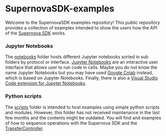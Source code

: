 # SupernovaSDK-examples

Welcome to the SupernovaSDK examples repository! This public repository provides a collection of examples intended to show the users how the API of the [Supernova SDK](https://pypi.org/project/BinhoSupernova/) works.  

### Jupyter Notebooks

The [notebooks](./notebooks/) folder hosts different Jupyter notebooks sorted in sub folders by protocol or interface. [Jupyter Notebooks](https://jupyter.org/) are an interactive user interface that allows user to run code in cells. Maybe you do not know the name Jupyter Notebooks but you may have used [Google Colab](https://colab.google/) instead, which is based on Jupyter Notebooks. Finally, there is also a [Visual Studio Code extension for Jupyter Notebooks](https://code.visualstudio.com/docs/datascience/jupyter-notebooks).

### Python scripts

The [scripts](./scripts/) folder is intended to host examples using simple python scripts and modules. However, this folder has not received maintenance in the last few months and the contents might be outdated. You will find and examples of how to sequence operations with the Supernova SDK and the [TransferController](https://pypi.org/project/transfer-controller/).